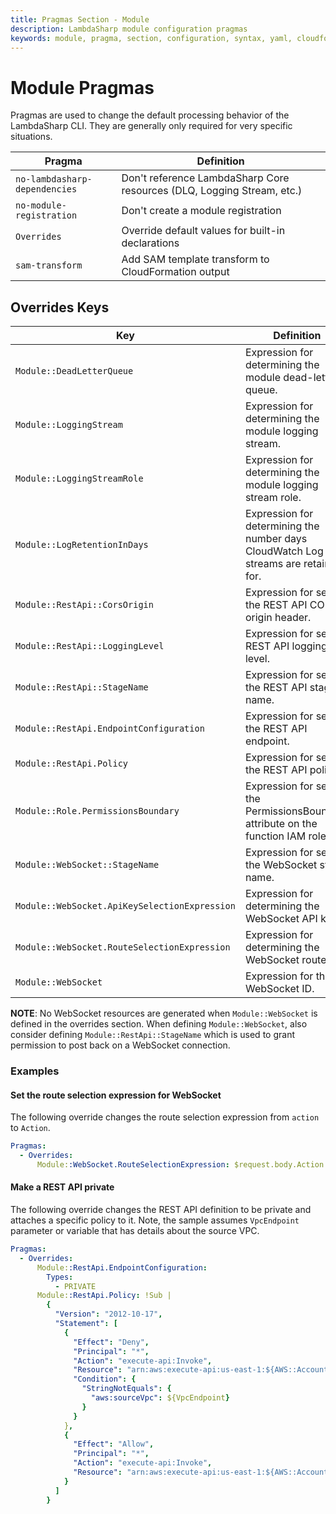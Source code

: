 ```yaml
---
title: Pragmas Section - Module
description: LambdaSharp module configuration pragmas
keywords: module, pragma, section, configuration, syntax, yaml, cloudformation
---
```

# Module Pragmas

Pragmas are used to change the default processing behavior of the LambdaSharp CLI. They are generally only required for very specific situations.

|Pragma                                 |Definition                           |
|---------------------------------------|-------------------------------------|
|`no-lambdasharp-dependencies`          |Don't reference LambdaSharp Core resources (DLQ, Logging Stream, etc.)|
|`no-module-registration`               |Don't create a module registration|
|`Overrides`                            |Override default values for built-in declarations|
|`sam-transform`                        |Add SAM template transform to CloudFormation output|

## Overrides Keys
|Key                                         |Definition                                                                          |Default                                |
|--------------------------------------------|------------------------------------------------------------------------------------|---------------------------------------|
|`Module::DeadLetterQueue`                   |Expression for determining the module dead-letter queue.                            |`!Ref LambdaSharp::DeadLetterQueue`    |
|`Module::LoggingStream`                     |Expression for determining the module logging stream.                               |`!Ref LambdaSharp::LoggingStream`      |
|`Module::LoggingStreamRole`                 |Expression for determining the module logging stream role.                          |`!Ref LambdaSharp::LoggingStreamRole`  |
|`Module::LogRetentionInDays`                |Expression for determining the number days CloudWatch Log streams are retained for. |`30`                                   |
|`Module::RestApi::CorsOrigin`               |Expression for setting the REST API CORS origin header.                             |(none)                                 |
|`Module::RestApi::LoggingLevel`             |Expression for setting REST API logging level.                                      |`INFO`                                 |
|`Module::RestApi::StageName`                |Expression for setting the REST API stage name.                                     |`LATEST`                               |
|`Module::RestApi.EndpointConfiguration`     |Expression for setting the REST API endpoint.                                       |(none)                                 |
|`Module::RestApi.Policy`                    |Expression for setting the REST API policy.                                         |(none)                                 |
|`Module::Role.PermissionsBoundary`          |Expression for setting the PermissionsBoundary attribute on the function IAM role.  |(none)                                 |
|`Module::WebSocket::StageName`              |Expression for setting the WebSocket stage name.                                    |`LATEST`                               |
|`Module::WebSocket.ApiKeySelectionExpression`|Expression for determining the WebSocket API key.                                  |(none)                                 |
|`Module::WebSocket.RouteSelectionExpression`|Expression for determining the WebSocket route.                                     |`$request.body.action`                 |
|`Module::WebSocket`                         |Expression for the WebSocket ID.                                                    |(none)                                 |

**NOTE**: No WebSocket resources are generated when `Module::WebSocket` is defined in the overrides section. When defining `Module::WebSocket`, also consider defining `Module::RestApi::StageName` which is used to grant permission to post back on a WebSocket connection.

### Examples

#### Set the route selection expression for WebSocket

The following override changes the route selection expression from `action` to `Action`.

```yaml
Pragmas:
  - Overrides:
      Module::WebSocket.RouteSelectionExpression: $request.body.Action
```

#### Make a REST API private

The following override changes the REST API definition to be private and attaches a specific policy to it. Note, the sample assumes `VpcEndpoint` parameter or variable that has details about the source VPC.

```yaml
Pragmas:
  - Overrides:
      Module::RestApi.EndpointConfiguration:
        Types:
          - PRIVATE
      Module::RestApi.Policy: !Sub |
        {
          "Version": "2012-10-17",
          "Statement": [
            {
              "Effect": "Deny",
              "Principal": "*",
              "Action": "execute-api:Invoke",
              "Resource": "arn:aws:execute-api:us-east-1:${AWS::AccountId}:*/*/*/*",
              "Condition": {
                "StringNotEquals": {
                  "aws:sourceVpc": ${VpcEndpoint}
                }
              }
            },
            {
              "Effect": "Allow",
              "Principal": "*",
              "Action": "execute-api:Invoke",
              "Resource": "arn:aws:execute-api:us-east-1:${AWS::AccountId}:*/*/*/*"
            }
          ]
        }
```
